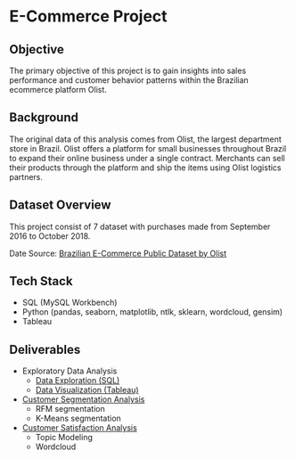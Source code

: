 # E-Commerce Project
## Objective
The primary objective of this project is to gain insights into sales performance and customer behavior patterns within the Brazilian ecommerce platform Olist.
## Background
The original data of this analysis comes from Olist, the largest department store in Brazil. Olist offers a platform for small businesses throughout Brazil to expand their online business under a single contract. Merchants can sell their products through the platform and ship the items using Olist logistics partners.
## Dataset Overview
This project consist of 7 dataset with purchases made from September 2016 to October 2018.

Date Source: [Brazilian E-Commerce Public Dataset by Olist](https://www.kaggle.com/datasets/olistbr/brazilian-ecommerce)
## Tech Stack
- SQL (MySQL Workbench)
- Python (pandas, seaborn, matplotlib, ntlk, sklearn, wordcloud, gensim)
- Tableau
## Deliverables
- Exploratory Data Analysis
  - [Data Exploration (SQL)](EDA_E-Commerce_project.sql)
  - [Data Visualization (Tableau)](https://public.tableau.com/app/profile/zhishan.wen/viz/E-CommerceAnalysis_16933218082000/Customerbehavior?publish=yes)
- [Customer Segmentation Analysis](https://github.com/zwen10/E-Commerce_Project/blob/main/Customer%20Segmentation%20Analysis%20(RFM%20%26%20K-Means).ipynb)
  - RFM segmentation
  - K-Means segmentation
- [Customer Satisfaction Analysis](https://github.com/zwen10/E-Commerce_Project/blob/main/E-Commerce%20Customer%20satisfaction%20analysis%20(NLP).ipynb)
  - Topic Modeling
  - Wordcloud
